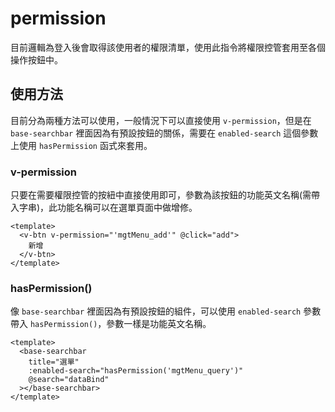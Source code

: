 # permission

目前邏輯為登入後會取得該使用者的權限清單，使用此指令將權限控管套用至各個操作按鈕中。

## 使用方法

目前分為兩種方法可以使用，一般情況下可以直接使用 `v-permission`，但是在 `base-searchbar` 裡面因為有預設按鈕的關係，需要在 `enabled-search` 這個參數上使用 `hasPermission` 函式來套用。

### v-permission

只要在需要權限控管的按紐中直接使用即可，參數為該按鈕的功能英文名稱(需帶入字串)，此功能名稱可以在選單頁面中做增修。

```vue
<template>
  <v-btn v-permission="'mgtMenu_add'" @click="add">
    新增
  </v-btn>
</template>
```

### hasPermission()

像 `base-searchbar` 裡面因為有預設按鈕的組件，可以使用 `enabled-search` 參數帶入 `hasPermission()`，參數一樣是功能英文名稱。

```vue
<template>
  <base-searchbar
    title="選單"
    :enabled-search="hasPermission('mgtMenu_query')"
    @search="dataBind"
  ></base-searchbar>
</template>
```
